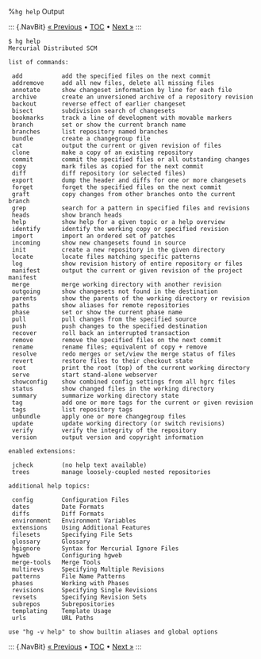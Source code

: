 %`hg help` Output

::: {.NavBit}
[« Previous](repositories.html#verify) • [TOC](index.html) • [Next »](repositories.html#cloneSandbox)
:::

    $ hg help
    Mercurial Distributed SCM

    list of commands:

     add           add the specified files on the next commit
     addremove     add all new files, delete all missing files
     annotate      show changeset information by line for each file
     archive       create an unversioned archive of a repository revision
     backout       reverse effect of earlier changeset
     bisect        subdivision search of changesets
     bookmarks     track a line of development with movable markers
     branch        set or show the current branch name
     branches      list repository named branches
     bundle        create a changegroup file
     cat           output the current or given revision of files
     clone         make a copy of an existing repository
     commit        commit the specified files or all outstanding changes
     copy          mark files as copied for the next commit
     diff          diff repository (or selected files)
     export        dump the header and diffs for one or more changesets
     forget        forget the specified files on the next commit
     graft         copy changes from other branches onto the current branch
     grep          search for a pattern in specified files and revisions
     heads         show branch heads
     help          show help for a given topic or a help overview
     identify      identify the working copy or specified revision
     import        import an ordered set of patches
     incoming      show new changesets found in source
     init          create a new repository in the given directory
     locate        locate files matching specific patterns
     log           show revision history of entire repository or files
     manifest      output the current or given revision of the project manifest
     merge         merge working directory with another revision
     outgoing      show changesets not found in the destination
     parents       show the parents of the working directory or revision
     paths         show aliases for remote repositories
     phase         set or show the current phase name
     pull          pull changes from the specified source
     push          push changes to the specified destination
     recover       roll back an interrupted transaction
     remove        remove the specified files on the next commit
     rename        rename files; equivalent of copy + remove
     resolve       redo merges or set/view the merge status of files
     revert        restore files to their checkout state
     root          print the root (top) of the current working directory
     serve         start stand-alone webserver
     showconfig    show combined config settings from all hgrc files
     status        show changed files in the working directory
     summary       summarize working directory state
     tag           add one or more tags for the current or given revision
     tags          list repository tags
     unbundle      apply one or more changegroup files
     update        update working directory (or switch revisions)
     verify        verify the integrity of the repository
     version       output version and copyright information

    enabled extensions:

     jcheck        (no help text available)
     trees         manage loosely-coupled nested repositories

    additional help topics:

     config        Configuration Files
     dates         Date Formats
     diffs         Diff Formats
     environment   Environment Variables
     extensions    Using Additional Features
     filesets      Specifying File Sets
     glossary      Glossary
     hgignore      Syntax for Mercurial Ignore Files
     hgweb         Configuring hgweb
     merge-tools   Merge Tools
     multirevs     Specifying Multiple Revisions
     patterns      File Name Patterns
     phases        Working with Phases
     revisions     Specifying Single Revisions
     revsets       Specifying Revision Sets
     subrepos      Subrepositories
     templating    Template Usage
     urls          URL Paths

    use "hg -v help" to show builtin aliases and global options

::: {.NavBit}
[« Previous](repositories.html#verify) • [TOC](index.html) • [Next »](repositories.html#cloneSandbox)
:::
